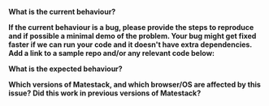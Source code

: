 <!-- This is a template only, remove/add sections below as appropriate (e.g. for a new feature, there might be no 'current behaviour'.) -->

<!-- First indicate whether you want to request an ENHANCEMENT or report a BUG by using the correct Github label in the side panel* -->

**What is the current behaviour?**

<!-- add current behaviour here -->

**If the current behaviour is a bug, please provide the steps to reproduce and if possible a minimal demo of the problem. Your bug might get fixed faster if we can run your code and it doesn't have extra dependencies. Add a link to a sample repo and/or any relevant code below:**

<!-- add additional links/info here -->

**What is the expected behaviour?**

<!-- add expected behaviour here -->

**Which versions of Matestack, and which browser/OS are affected by this issue? Did this work in previous versions of Matestack?**

<!-- add version and browser(s) affected, where relevant -->
